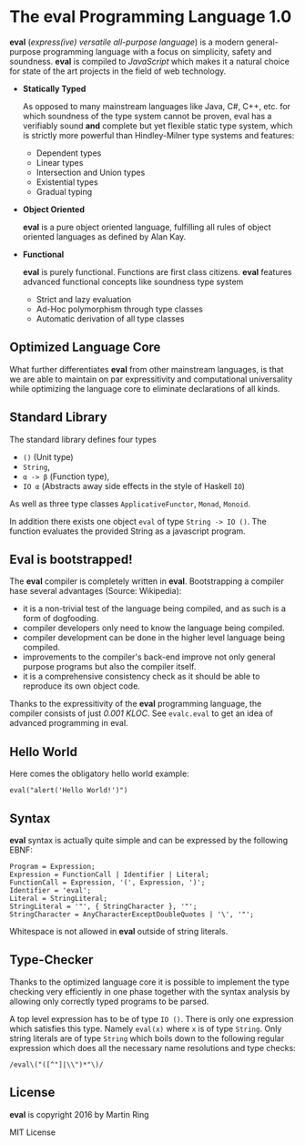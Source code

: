# The **eval** Programming Language 1.0

**eval** (*express(ive) versatile all-purpose language*) is a modern
general-purpose programming language with a focus on simplicity, safety and
soundness. **eval** is compiled to *JavaScript* which makes it a natural choice
for state of the art projects in the field of web technology.

- **Statically Typed**

  As opposed to many mainstream languages like Java, C#, C++, etc. for which
  soundness of the type system cannot be proven, eval has a verifiably sound **and** complete
  but yet flexible static type system, which is strictly more powerful than
  Hindley-Milner type systems and features:

  * Dependent types
  * Linear types
  * Intersection and Union types
  * Existential types
  * Gradual typing

- **Object Oriented**

  **eval** is a pure object oriented language, fulfilling all rules of object
  oriented languages as defined by Alan Kay.

- **Functional**

  **eval** is purely functional. Functions are first class citizens. **eval**
  features advanced functional concepts like
soundness type system
  * Strict and lazy evaluation
  * Ad-Hoc polymorphism through type classes
  * Automatic derivation of all type classes

## Optimized Language Core

What further differentiates **eval** from other mainstream languages, is that
we are able to maintain on par expressitivity and computational universality
while optimizing the language core to eliminate declarations of all kinds.

## Standard Library

The standard library defines four types

  - `()` (Unit type)
  - `String`,
  - `α -> ⁠β` (Function type),
  - `IO α` (Abstracts away side effects in the style of Haskell `IO`)

As well as three type classes `ApplicativeFunctor`, `Monad`, `Monoid`.

In addition there exists one object `eval` of type `String -> IO ()`. The
function evaluates the provided String as a javascript program.

## Eval is bootstrapped!

The **eval** compiler is completely written in **eval**. Bootstrapping a
compiler hase several advantages (Source: Wikipedia):

- it is a non-trivial test of the language being compiled, and as such is a form of dogfooding.
- compiler developers only need to know the language being compiled.
- compiler development can be done in the higher level language being compiled.
- improvements to the compiler's back-end improve not only general purpose programs but also the compiler itself.
- it is a comprehensive consistency check as it should be able to reproduce its own object code.

Thanks to the
expressitivity of the **eval** programming language, the compiler consists of
just *0.001 KLOC*. See `evalc.eval` to get an idea of advanced programming in eval.

## Hello World

Here comes the obligatory hello world example:

    eval("alert('Hello World!')")

## Syntax

**eval** syntax is actually quite simple and can be expressed by the following
EBNF:

    Program = Expression;
    Expression = FunctionCall | Identifier | Literal;
    FunctionCall = Expression, '(', Expression, ')';
    Identifier = 'eval';
    Literal = StringLiteral;
    StringLiteral = '"', { StringCharacter }, '"';
    StringCharacter = AnyCharacterExceptDoubleQuotes | '\', '"';

Whitespace is not allowed in **eval** outside of string literals.

## Type-Checker

Thanks to the optimized language core it is possible to implement the type
checking very efficiently in one phase together with the syntax analysis by
allowing only correctly typed programs to be parsed.

A top level expression has to be of type `IO ()`. There is only one expression
which satisfies this type. Namely `eval(x)` where `x` is of type `String`. Only
string literals are of type `String` which boils down to the following regular
expression which does all the necessary name resolutions and type checks:

    /eval\("([^"]|\\")*"\)/


## License

**eval** is copyright 2016 by Martin Ring

MIT License
